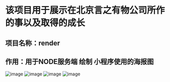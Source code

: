 #  该项目用于展示在北京言之有物公司所作的事以及取得的成长

## 项目名称：render 
## 作用：用于NODE服务端 绘制 小程序使用的海报图
![image](https://github.com/xiongdaxia/look-result/raw/master/img/one.jpg)
![image](https://github.com/xiongdaxia/look-result/raw/master/img/two.jpg)
![image](https://github.com/xiongdaxia/look-result/raw/master/img/three.jpg)
![image](https://github.com/xiongdaxia/look-result/raw/master/img/four.jpg)

